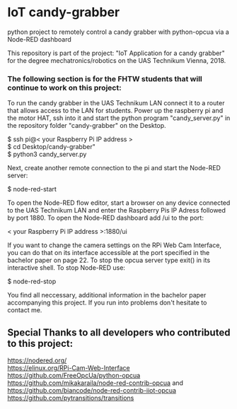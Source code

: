 # IoT candy-grabber
python project to remotely control a candy grabber with python-opcua via a Node-RED dashboard

This repository is part of the project: "IoT Application for a candy grabber"
for the degree mechatronics/robotics on the UAS Technikum Vienna, 2018.

### The following section is for the FHTW students that will continue to work on this project:
To run the candy grabber in the UAS Technikum LAN connect it to a router that allows access to the LAN for students. 
Power up the raspberry pi and the motor HAT, ssh into it and start the python program "candy_server.py" in the repository folder "candy-grabber" on the Desktop.

$ ssh pi@\< your Raspberry Pi IP address \><br/>
$ cd Desktop/candy-grabber"<br/>
$ python3 candy_server.py<br/>

Next, create another remote connection to the pi and start the Node-RED server:

$ node-red-start<br/>

To open the Node-RED flow editor, start a browser on any device connected to the UAS Technikum LAN and enter the Raspberry Pis IP Adress followed by port 1880. To open the Node-RED dashboard add /ui to the port:

\< your Raspberry Pi IP address \>:1880/ui<br/>

If you want to change the camera settings on the RPi Web Cam Interface, 
you can do that on its interface accessible at the port specified in the bachelor paper on page 22.
To stop the opcua server type exit() in its interactive shell.
To stop Node-RED use: 

$ node-red-stop

You find all neccessary, additional information in the bachelor paper accompanying this project. 
If you run into problems don't hesitate to contact me.

## Special Thanks to all developers who contributed to this project:
https://nodered.org/<br/>
https://elinux.org/RPi-Cam-Web-Interface<br/>
https://github.com/FreeOpcUa/python-opcua<br/>
https://github.com/mikakaraila/node-red-contrib-opcua and https://github.com/biancode/node-red-contrib-iiot-opcua <br/>
https://github.com/pytransitions/transitions<br/>



